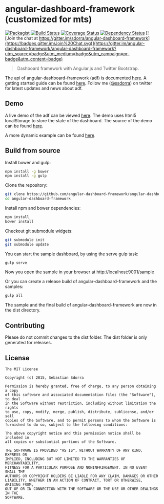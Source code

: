 # angular-dashboard-framework (customized for mts)

[![Packagist](https://img.shields.io/packagist/l/doctrine/orm.svg)](https://github.com/angular-dashboard-framework/angular-dashboard-framework/blob/master/LICENSE.md) [![Build Status](https://travis-ci.org/angular-dashboard-framework/angular-dashboard-framework.svg?branch=master)](https://travis-ci.org/angular-dashboard-framework/angular-dashboard-framework) [![Coverage Status](https://coveralls.io/repos/angular-dashboard-framework/angular-dashboard-framework/badge.svg?branch=master&service=github)](https://coveralls.io/github/angular-dashboard-framework/angular-dashboard-framework?branch=master) [![Dependency Status](https://www.versioneye.com/user/projects/562008b836d0ab001900070b/badge.svg?style=flat)](https://www.versioneye.com/user/projects/562008b836d0ab001900070b) [![Join the chat at https://gitter.im/sdorra/angular-dashboard-framework](https://badges.gitter.im/Join%20Chat.svg)](https://gitter.im/angular-dashboard-framework/angular-dashboard-framework?utm_source=badge&utm_medium=badge&utm_campaign=pr-badge&utm_content=badge)

> Dashboard framework with Angular.js and Twitter Bootstrap.

The api of angular-dashboard-framework (adf) is documented [here](http://angular-dashboard-framework.github.io/angular-dashboard-framework/docs/). A getting
started guide can be found [here](https://github.com/angular-dashboard-framework/angular-dashboard-framework/wiki/Getting-started).
Follow me ([@ssdorra](https://twitter.com/ssdorra)) on twitter for latest updates and news about adf.

## Demo

A live demo of the adf can be viewed [here](http://angular-dashboard-framework.github.io/angular-dashboard-framework/). The demo uses html5 localStorage to store the state of the dashboard. The source of the demo can be found [here](https://github.com/angular-dashboard-framework/angular-dashboard-framework/tree/master/sample).

A more dynamic example can be found [here](https://github.com/angular-dashboard-framework/adf-dynamic-example).

## Build from source

Install bower and gulp:

```bash
npm install -g bower
npm install -g gulp
```

Clone the repository:

```bash
git clone https://github.com/angular-dashboard-framework/angular-dashboard-framework
cd angular-dashboard-framework
```

Install npm and bower dependencies:

```bash
npm install
bower install
```

Checkout git submodule widgets:

```bash
git submodule init
git submodule update
```

You can start the sample dashboard, by using the serve gulp task:

```bash
gulp serve
```

Now you open the sample in your browser at http://localhost:9001/sample

Or you can create a release build of angular-dashboard-framework and the samples:

```bash
gulp all
```
The sample and the final build of angular-dashboard-framework are now in the dist directory.

## Contributing

Please do not commit changes to the dist folder. The dist folder is only generated for releases.


## License

    The MIT License

    Copyright (c) 2015, Sebastian Sdorra

    Permission is hereby granted, free of charge, to any person obtaining a copy
    of this software and associated documentation files (the "Software"), to deal
    in the Software without restriction, including without limitation the rights
    to use, copy, modify, merge, publish, distribute, sublicense, and/or sell
    copies of the Software, and to permit persons to whom the Software is
    furnished to do so, subject to the following conditions:

    The above copyright notice and this permission notice shall be included in
    all copies or substantial portions of the Software.

    THE SOFTWARE IS PROVIDED "AS IS", WITHOUT WARRANTY OF ANY KIND, EXPRESS OR
    IMPLIED, INCLUDING BUT NOT LIMITED TO THE WARRANTIES OF MERCHANTABILITY,
    FITNESS FOR A PARTICULAR PURPOSE AND NONINFRINGEMENT. IN NO EVENT SHALL THE
    AUTHORS OR COPYRIGHT HOLDERS BE LIABLE FOR ANY CLAIM, DAMAGES OR OTHER
    LIABILITY, WHETHER IN AN ACTION OF CONTRACT, TORT OR OTHERWISE, ARISING FROM,
    OUT OF OR IN CONNECTION WITH THE SOFTWARE OR THE USE OR OTHER DEALINGS IN THE
    SOFTWARE.
